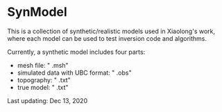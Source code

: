 # SynModel
This is a collection of synthetic/realistic models used in Xiaolong's work, where each model can be used to test inversion code and algorithms. 

Currently, a synthetic model includes four parts:
 - mesh file: " .msh"
 - simulated data with UBC format: " .obs"
 - topography: " .txt"
 - true model: " .txt"

Last updating: Dec 13, 2020
